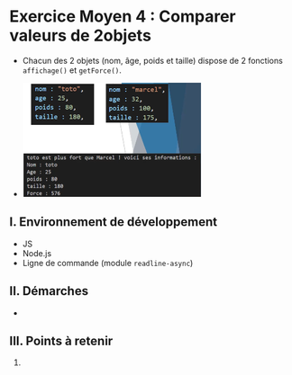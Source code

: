 # Exercice Moyen 4 : Comparer valeurs de 2objets

- Chacun des 2 objets (nom, âge, poids et taille)  dispose de 2 fonctions `affichage()` et `getForce()`.
  
- ![capture exo3](ex4.png)

## I. Environnement de développement

* JS
* Node.js
* Ligne de commande (module `readline-async`)

## II. Démarches
- 


## III. Points à retenir

1. 